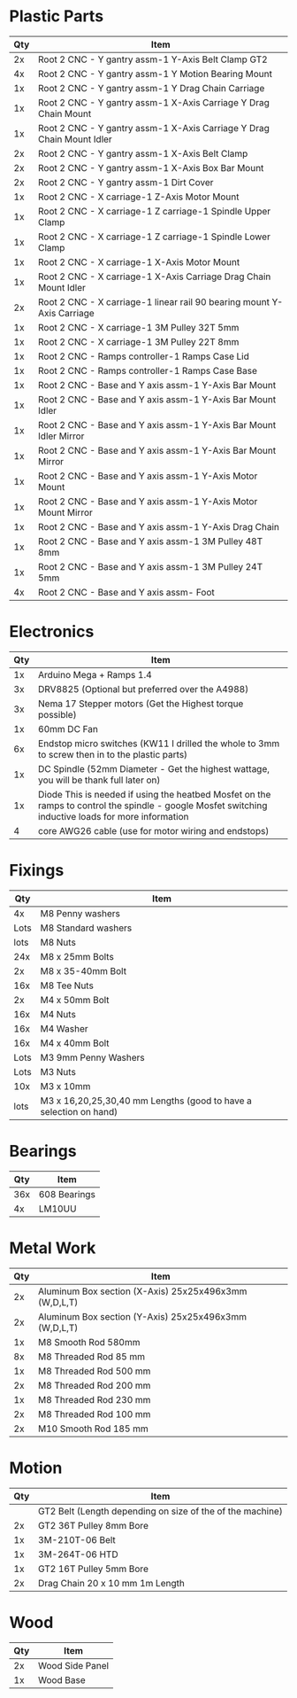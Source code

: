 # Plastic Parts
|Qty | Item  |
|--|--|
|2x |Root 2 CNC - Y gantry assm-1 Y-Axis Belt Clamp GT2|
|4x |Root 2 CNC - Y gantry assm-1 Y Motion Bearing Mount|
|1x |Root 2 CNC - Y gantry assm-1 Y Drag Chain Carriage|
|1x |Root 2 CNC - Y gantry assm-1 X-Axis Carriage Y Drag Chain Mount|
|1x |Root 2 CNC - Y gantry assm-1 X-Axis Carriage Y Drag Chain Mount Idler|
|2x |Root 2 CNC - Y gantry assm-1 X-Axis Belt Clamp|
|2x |Root 2 CNC - Y gantry assm-1 X-Axis Box Bar Mount|
|2x |Root 2 CNC - Y gantry assm-1 Dirt Cover|
|1x |Root 2 CNC - X carriage-1 Z-Axis Motor Mount|
|1x |Root 2 CNC - X carriage-1 Z carriage-1 Spindle Upper Clamp|
|1x |Root 2 CNC - X carriage-1 Z carriage-1 Spindle Lower Clamp|
|1x |Root 2 CNC - X carriage-1 X-Axis Motor Mount|
|1x |Root 2 CNC - X carriage-1 X-Axis Carriage Drag Chain Mount Idler|
|2x |Root 2 CNC - X carriage-1 linear rail 90 bearing mount Y-Axis Carriage|
|1x |Root 2 CNC - X carriage-1 3M Pulley 32T 5mm|
|1x |Root 2 CNC - X carriage-1 3M Pulley 22T 8mm|
|1x |Root 2 CNC - Ramps controller-1 Ramps Case Lid|
|1x |Root 2 CNC - Ramps controller-1 Ramps Case Base|
|1x |Root 2 CNC - Base and Y axis assm-1 Y-Axis Bar Mount|
|1x |Root 2 CNC - Base and Y axis assm-1 Y-Axis Bar Mount Idler|
|1x |Root 2 CNC - Base and Y axis assm-1 Y-Axis Bar Mount Idler Mirror|
|1x |Root 2 CNC - Base and Y axis assm-1 Y-Axis Bar Mount Mirror|
|1x |Root 2 CNC - Base and Y axis assm-1 Y-Axis Motor Mount|
|1x |Root 2 CNC - Base and Y axis assm-1 Y-Axis Motor Mount Mirror|
|1x |Root 2 CNC - Base and Y axis assm-1 Y-Axis Drag Chain|
|1x |Root 2 CNC - Base and Y axis assm-1 3M Pulley 48T 8mm|
|1x |Root 2 CNC - Base and Y axis assm-1 3M Pulley 24T 5mm|
|4x |Root 2 CNC - Base and Y axis assm- Foot|
# Electronics
|Qty | Item  |
|--|--|
|1x| Arduino Mega + Ramps 1.4|
|3x| DRV8825 (Optional but preferred over the A4988)|
|3x| Nema 17 Stepper motors (Get the Highest torque possible)|
|1x| 60mm DC Fan|
|6x| Endstop micro switches (KW11 I drilled the whole to 3mm to screw then in to the plastic parts)|
|1x| DC Spindle (52mm Diameter - Get the highest wattage, you will be thank full later on)|
|1x| Diode This is needed if using the heatbed Mosfet on the ramps to control the spindle - google Mosfet switching inductive loads for more information|
|4| core AWG26 cable (use for motor wiring and endstops)|
# Fixings
|Qty | Item  |
|--|--|
|4x|M8 Penny washers|
|Lots|M8 Standard washers|
|lots|M8 Nuts|
|24x| M8 x 25mm Bolts|
|2x |M8 x 35-40mm Bolt|
|16x| M8 Tee Nuts|
|2x |M4 x 50mm Bolt|
|16x| M4 Nuts|
|16x| M4 Washer|
|16x| M4 x 40mm Bolt|
|Lots |M3 9mm Penny Washers|
|Lots |M3 Nuts|
|10x |M3 x 10mm|
|lots |M3 x 16,20,25,30,40 mm Lengths (good to have a selection on hand)
# Bearings
|Qty | Item  |
|--|--|
|36x| 608 Bearings|
|4x| LM10UU|
# Metal Work
|Qty | Item  |
|--|--|
|2x|Aluminum Box section (X-Axis) 25x25x496x3mm (W,D,L,T)|
|2x|Aluminum Box section (Y-Axis) 25x25x496x3mm (W,D,L,T)|
|1x|M8 Smooth Rod 580mm|
|8x|M8 Threaded Rod 85 mm|
|1x|M8 Threaded Rod 500 mm|
|2x|M8 Threaded Rod 200 mm|
|1x|M8 Threaded Rod 230 mm|
|2x|M8 Threaded Rod 100 mm|
|2x|M10 Smooth Rod 185 mm
# Motion
|Qty | Item  |
|--|--|
||GT2 Belt (Length depending on size of the of the machine)|
|2x|GT2 36T Pulley 8mm Bore|
|1x|3M-210T-06 Belt|
|1x|3M-264T-06 HTD|
|1x|GT2 16T Pulley 5mm Bore|
|2x|Drag Chain 20 x 10 mm 1m Length|
# Wood
|Qty | Item  |
|--|--|
|2x|Wood Side Panel|
|1x|Wood Base|